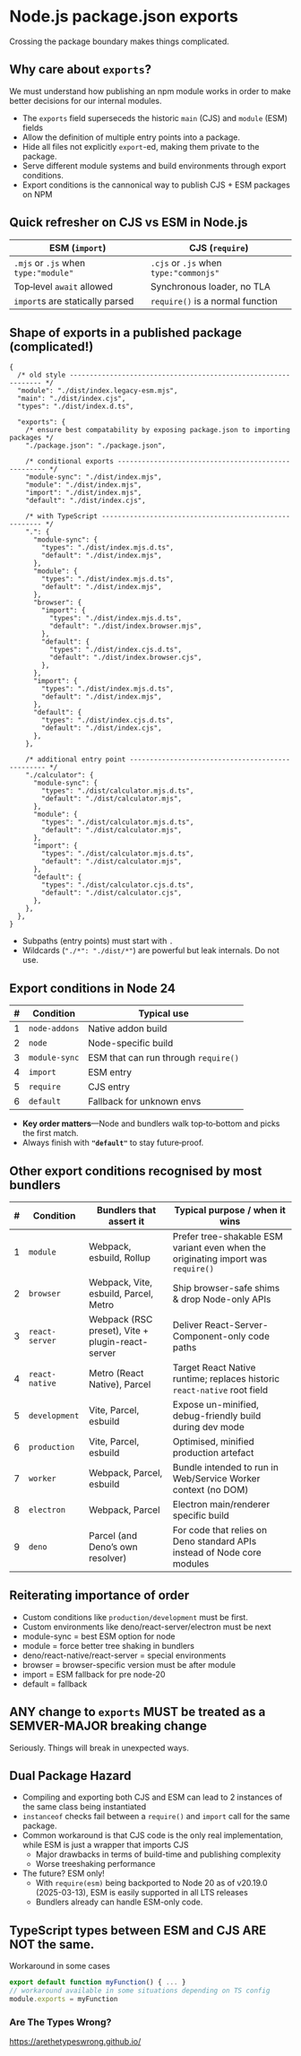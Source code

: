 # Node.js package.json exports

Crossing the package boundary makes things complicated.

## Why care about `exports`?

We must understand how publishing an npm module works in order to make better decisions for our internal modules.

- The `exports` field superseceds the historic `main` (CJS) and `module` (ESM) fields
- Allow the definition of multiple entry points into a package.
- Hide all files not explicitly `export`-ed, making them private to the package.
- Serve different module systems and build environments through export conditions.
- Export conditions is the cannonical way to publish CJS + ESM packages on NPM

## Quick refresher on CJS vs ESM in Node.js

| ESM (`import`)                       | CJS (`require`)                        |
| ------------------------------------ | -------------------------------------- |
| `.mjs` or `.js` when `type:"module"` | `.cjs` or `.js` when `type:"commonjs"` |
| Top‑level `await` allowed            | Synchronous loader, no TLA             |
| `import`s are statically parsed      | `require()` is a normal function       |

## Shape of exports in a published package (complicated!)

```jsonc
{
  /* old style --------------------------------------------------------------- */
  "module": "./dist/index.legacy-esm.mjs",
  "main": "./dist/index.cjs",
  "types": "./dist/index.d.ts",

  "exports": {
    /* ensure best compatability by exposing package.json to importing packages */
    "./package.json": "./package.json",

    /* conditional exports ---------------------------------------------------- */
    "module-sync": "./dist/index.mjs",
    "module": "./dist/index.mjs",
    "import": "./dist/index.mjs",
    "default": "./dist/index.cjs",

    /* with TypeScript ------------------------------------------------------- */
    ".": {
      "module-sync": {
        "types": "./dist/index.mjs.d.ts",
        "default": "./dist/index.mjs",
      },
      "module": {
        "types": "./dist/index.mjs.d.ts",
        "default": "./dist/index.mjs",
      },
      "browser": {
        "import": {
          "types": "./dist/index.mjs.d.ts",
          "default": "./dist/index.browser.mjs",
        },
        "default": {
          "types": "./dist/index.cjs.d.ts",
          "default": "./dist/index.browser.cjs",
        },
      },
      "import": {
        "types": "./dist/index.mjs.d.ts",
        "default": "./dist/index.mjs",
      },
      "default": {
        "types": "./dist/index.cjs.d.ts",
        "default": "./dist/index.cjs",
      },
    },

    /* additional entry point ------------------------------------------------- */
    "./calculator": {
      "module-sync": {
        "types": "./dist/calculator.mjs.d.ts",
        "default": "./dist/calculator.mjs",
      },
      "module": {
        "types": "./dist/calculator.mjs.d.ts",
        "default": "./dist/calculator.mjs",
      },
      "import": {
        "types": "./dist/calculator.mjs.d.ts",
        "default": "./dist/calculator.mjs",
      },
      "default": {
        "types": "./dist/calculator.cjs.d.ts",
        "default": "./dist/calculator.cjs",
      },
    },
  },
}
```

- Subpaths (entry points) must start with `.`
- Wildcards (`"./*": "./dist/*"`) are powerful but leak internals. Do not use.

## Export conditions in Node 24

| #   | Condition     | Typical use                          |
| --- | ------------- | ------------------------------------ |
| 1   | `node-addons` | Native addon build                   |
| 2   | `node`        | Node-specific build                  |
| 3   | `module-sync` | ESM that can run through `require()` |
| 4   | `import`      | ESM entry                            |
| 5   | `require`     | CJS entry                            |
| 6   | `default`     | Fallback for unknown envs            |

- **Key order matters**—Node and bundlers walk top‑to‑bottom and picks the first match.
- Always finish with **`"default"`** to stay future‑proof.

## Other export conditions recognised by most bundlers

| #   | Condition      | Bundlers that assert it                          | Typical purpose / when it wins                                                    |
| --- | -------------- | ------------------------------------------------ | --------------------------------------------------------------------------------- |
| 1   | `module`       | Webpack, esbuild, Rollup                         | Prefer tree-shakable ESM variant even when the originating import was `require()` |
| 2   | `browser`      | Webpack, Vite, esbuild, Parcel, Metro            | Ship browser-safe shims & drop Node-only APIs                                     |
| 3   | `react-server` | Webpack (RSC preset), Vite + plugin-react-server | Deliver React-Server-Component-only code paths                                    |
| 4   | `react-native` | Metro (React Native), Parcel                     | Target React Native runtime; replaces historic `react-native` root field          |
| 5   | `development`  | Vite, Parcel, esbuild                            | Expose un-minified, debug-friendly build during dev mode                          |
| 6   | `production`   | Vite, Parcel, esbuild                            | Optimised, minified production artefact                                           |
| 7   | `worker`       | Webpack, Parcel, esbuild                         | Bundle intended to run in Web/Service Worker context (no DOM)                     |
| 8   | `electron`     | Webpack, Parcel                                  | Electron main/renderer specific build                                             |
| 9   | `deno`         | Parcel (and Deno’s own resolver)                 | For code that relies on Deno standard APIs instead of Node core modules           |

## Reiterating importance of order

- Custom conditions like `production/development` must be first.
- Custom environments like deno/react-server/electron must be next
- module-sync = best ESM option for node
- module = force better tree shaking in bundlers
- deno/react-native/react-server = special environments
- browser = browser-specific version must be after module
- import = ESM fallback for pre node-20
- default = fallback

## ANY change to `exports` MUST be treated as a SEMVER-MAJOR breaking change

Seriously. Things will break in unexpected ways.

## Dual Package Hazard

- Compiling and exporting both CJS and ESM can lead to 2 instances of the same class being instantiated
- `instanceof` checks fail between a `require()` and `import` call for the same package.
- Common workaround is that CJS code is the only real implementation, while ESM is just a wrapper that imports CJS
  - Major drawbacks in terms of build-time and publishing complexity
  - Worse treeshaking performance
- The future? ESM only!
  - With `require(esm)` being backported to Node 20 as of v20.19.0 (2025-03-13), ESM is easily supported in all LTS releases
  - Bundlers already can handle ESM-only code.

## TypeScript types between ESM and CJS **ARE NOT** the same.

Workaround in some cases

```ts
export default function myFunction() { ... }
// workaround available in some situations depending on TS config
module.exports = myFunction
```

### Are The Types Wrong?

https://arethetypeswrong.github.io/
